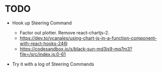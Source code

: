 # TODO

- Hook up Steering Command

  - Factor out plotter. Remove react-chartjs-2.
  - https://dev.to/vcanales/using-chart-js-in-a-function-component-with-react-hooks-246l
  - https://codesandbox.io/s/black-sun-md3js9-mq7m3?file=/src/index.js:0-61

- Try it with a log of Steering Commands
